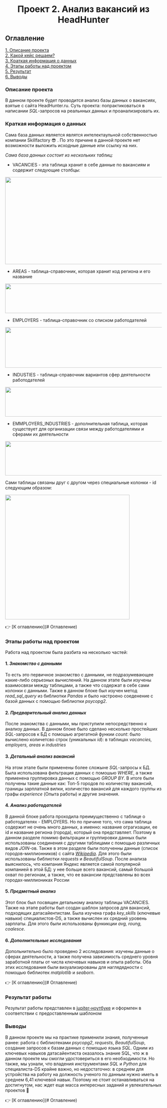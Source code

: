 # <center> Проект 2. Анализ вакансий из HeadHunter

## Оглавление
[1. Описание проекта](#Описание-проекта)  
[2. Какой кейс решаем?](#Какой-кейс-решаем)  
[3. Краткая информация о данных](#Краткая-информация-о-данных)  
[4. Этапы работы над проектом](#Этапы-работы-над-проектом)  
[5. Результат](#Результат-работы)    
[6. Выводы](#Выводы) 


### Описание проекта

В данном проекте будет проводится анализ базы данных о вакансиях, взятые с сайта HeadHunter.ru. Суть проекта: попрактиковаться в написании *SQL*-запросов на реальнных данных и проанализировать их.

### Краткая информация о данных

 Сама база данных является являтся интелектаульной собственностью компании Skillfactory :sunglasses: . По это причине в данной проекте нет возможности выложить исходные данные или ссылку на них.

 *Сама база данных состоит из нескольких таблиц:*
 * VACANCIES - эта таблица хранит в себе данные по вакансиям и содержит следующие столбцы: 
 
 <img src=https://lms-cdn.skillfactory.ru/assets/courseware/v1/837cf6ff79f483e387a16c993634f3e4/asset-v1:SkillFactory+DST-3.0+28FEB2021+type@asset+block/SQL_pj2_2_2.png width="600" height="280">

 * AREAS - таблица-справочник, которая хранит код региона и его название

 <img src=https://lms-cdn.skillfactory.ru/assets/courseware/v1/682c2306f3d46a25915a89d4ec7e16ed/asset-v1:SkillFactory+DST-3.0+28FEB2021+type@asset+block/SQL_pj2_2_3.png width="600" height="95">

 * EMPLOYERS - таблица-справочник со списком работодателей

<img src=https://lms-cdn.skillfactory.ru/assets/courseware/v1/d2a26db623c75572c71923b57241e038/asset-v1:SkillFactory+DST-3.0+28FEB2021+type@asset+block/SQL_pj2_2_4.png width="600" height="130">

* INDUSTIES - таблица-справочник вариантов сфер деятельности работодателей

<img src=https://lms-cdn.skillfactory.ru/assets/courseware/v1/2c76bca09937a1a05a9e66d51008e298/asset-v1:SkillFactory+DST-3.0+28FEB2021+type@asset+block/SQL_pj2_2_5.png width="600" height="95">

* EMMPLOYERS_INDUSTRIES - дополнительная таблица, которая существует для организации связи между работодателями и сферами их деятельности

<img src=https://lms-cdn.skillfactory.ru/assets/courseware/v1/16ff3df0bb0ddecd922562f3c4bdd32c/asset-v1:SkillFactory+DST-3.0+28FEB2021+type@asset+block/SQL_pj2_2_6.png width="600" height="110">

Сами таблицы связаны друг с другом через специальные колонки - id следующим образом:

<img src=https://lms-cdn.skillfactory.ru/assets/courseware/v1/efd63819603e7d4f4433ed2fedec717c/asset-v1:SkillFactory+DST-3.0+28FEB2021+type@asset+block/SQL_pj2_2_1.png width="400" height="400">

:point_right: [К оглавлению](# Оглавление)


### Этапы работы над проектом

Работа над проектом была разбита на несколько частей:

#### 1. *Знакомство с данными* 

То есть это первичное знакомство с данными, не подразумевающее какие-либо серьезных вычислений. На данном этапе были изучены взаимосвязи между таблицами, а также что содержат в себе сами колонки с данными. Также в данном блоке был изучен метод *read_sql_query* из библиотки *Pandas* и было настроено соеденение с базой данных с помощью библиотки *psycopg2*.

#### 2. *Предварительный анализ данных*

После знакомства с данными, мы приступили непосредственно к анализу данных. В данном блоке было сделано несколько простейших *SQL*-запросов к БД с помошью агрегатной функии *count*: было вычислено количетсво строк (уникальных *id*):  в таблицах *vacancies, employers, areas* и *industries*

#### 3. *Детальный анализ вакансий*
На этом этапе были применены более сложыне *SQL*-запросы к БД. Была использована фильтрация данных с помошью *WHERE*, а также применена группировка данных с помощью *GROUP BY*. В итоге были получены такие данные как: Топ-5 городов по количеству вакансий, границы зарплатной вилки, количество вакансий для каждого группы из графы *experience* (Опыта работы) и другие значения.

#### 4. *Анализ работодателей*
В данной блоке работа проходила преимущественно с таблице о работодателях - EMPLOYERS. Но по причине того, что сама таблица содержит не очень много данных, а именно: название ограгизации, ее id и название региона (города), который она представляет. Поэтому в данном разделе помимо фильтрации и группировки данных были использованы соединения с другими таблицами с помощью различных видов *JOIN*-ов. Также в этом разделе были полученны данные (список городов-миллионников) с сайта [*Wikipedia*](https://ru.wikipedia.org/wiki/%D0%93%D0%BE%D1%80%D0%BE%D0%B4%D0%B0-%D0%BC%D0%B8%D0%BB%D0%BB%D0%B8%D0%BE%D0%BD%D0%B5%D1%80%D1%8B_%D0%A0%D0%BE%D1%81%D1%81%D0%B8%D0%B8). Для этого были использованы библиотки *requests* и *BeautifulSoup*.
После анализа выяснилось, что компания Яндекс является самой популярной компанией в этой БД: у нее больше всего вакансий, самый большой охват по регионам, а также, что ее вакансии представлены во всех городах-миллиониках России

#### 5. *Предметный анализ*

Этот блок был посвящен детальному анализу таблицы VACANCIES. Также на этапе работы был создан шаблон запросов для вакансий, подходящих датасайентистам. Была изучена графа *key_skills* (ключевые навыки) специалистов-DS, а также вычислен их средний уровень зарплаты. Для этого были использованы функикции *avg, roung, coalesce*.

#### 6. *Дополнительные исследования*
Допольнительно было проведено 2 исследования: изучены данные о сферах деятельности, а также получена зависимость среднего уровня заработной платы от числа ключевых навыков и опыта работы. Оба этих исследования были визуализированы для наглядядности с помощью библиотек *matplotlib* и *seaborn*.

:point_right: [К оглавлению](# Оглавление)

### Результат работы

Результат работы представлен в [jupiter-ноутбуке](https://github.com/romash23/Project-2/blob/master/%D0%9F%D1%80%D0%BE%D0%B5%D0%BA%D1%82-2.%20%D0%90%D0%BD%D0%B0%D0%BB%D0%B8%D0%B7%20%D0%B2%D0%B0%D0%BA%D0%B0%D0%BD%D1%81%D0%B8%D0%B9%20%D0%B8%D0%B7%20HeadHunter.ipynb) и оформлен в соответствии с предоставленным шаблоном

### Выводы

В данном проекте мы на практике применили знания, полученные ранее: работа с библиотеками *psycopg2*, *requests*, *BeautifulSoup*, создание запросов к базам данных с помощью языка *SQL*. Одним из ключевых навыков датасайентиста оказалось знание SQL, что ж в данном проекте мы смогли удостовериться в его необходимости. Но также, мы узнали, что владения инструментами *SQL* и *Python* для специалиста-DS крайне важно, но недостаточно: в среднем для устройства на работу на должность ученого по данным нужно иметь в среднем 6,41 ключевой навык. Поэтому не стоит останавливаться на достигнутом, нас  ждет еще масса интересных заданий и увлекательных проектов :muscle:

:point_right: [К оглавлению](# Оглавление)
